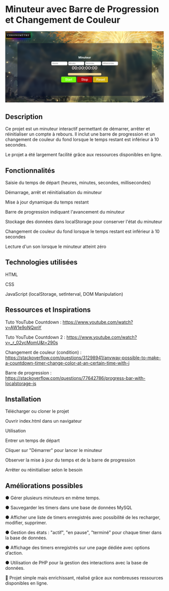 # Minuteur avec Barre de Progression et Changement de Couleur
![plot](./assets/img/gitimg.png)


## Description

Ce projet est un minuteur interactif permettant de démarrer, arrêter et réinitialiser un compte à rebours. Il inclut une barre de progression et un changement de couleur du fond lorsque le temps restant est inférieur à 10 secondes.

Le projet a été largement facilité grâce aux ressources disponibles en ligne.

## Fonctionnalités

Saisie du temps de départ (heures, minutes, secondes, millisecondes)

Démarrage, arrêt et réinitialisation du minuteur

Mise à jour dynamique du temps restant

Barre de progression indiquant l'avancement du minuteur

Stockage des données dans localStorage pour conserver l'état du minuteur

Changement de couleur du fond lorsque le temps restant est inférieur à 10 secondes

Lecture d'un son lorsque le minuteur atteint zéro

## Technologies utilisées

HTML

CSS

JavaScript (localStorage, setInterval, DOM Manipulation)

## Ressources et Inspirations

Tuto YouTube Countdown : https://www.youtube.com/watch?v=AW1e9oNQxnY

Tuto YouTube Countdown 2 : https://www.youtube.com/watch?v=_r_02ycMomU&t=290s

Changement de couleur (condition) : https://stackoverflow.com/questions/31298941/anyway-possible-to-make-a-countdown-timer-change-color-at-an-certain-time-with-j

Barre de progression : https://stackoverflow.com/questions/77642786/progress-bar-with-localstorage-js

## Installation

Télécharger ou cloner le projet

Ouvrir index.html dans un navigateur

Utilisation

Entrer un temps de départ

Cliquer sur "Démarrer" pour lancer le minuteur

Observer la mise à jour du temps et de la barre de progression

Arrêter ou réinitialiser selon le besoin

## Améliorations possibles

● Gérer plusieurs minuteurs en même temps.

● Sauvegarder les timers dans une base de données MySQL

● Afficher une liste de timers enregistrés avec possibilité de les recharger, modifier,
supprimer.

● Gestion des états : "actif", "en pause", "terminé" pour chaque timer dans la base de
données.

● Affichage des timers enregistrés sur une page dédiée avec options d’action.

● Utilisation de PHP pour la gestion des interactions avec la base de données.


📌 Projet simple mais enrichissant, réalisé grâce aux nombreuses ressources disponibles en ligne.

